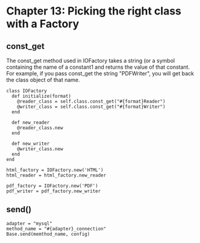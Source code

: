 # Chapter 13: Picking the right class with a Factory

## const_get 

The const_get method used in IOFactory takes a string (or a symbol containing the name of a constant1 and returns the value of that constant. For example, if you pass const_get the string "PDFWriter", you will get back the class object of that name.

```
class IOFactory
  def initialize(format)
    @reader_class = self.class.const_get("#{format}Reader")
    @writer_class = self.class.const_get("#{format}Writer")
  end

  def new_reader
    @reader_class.new
  end

  def new_writer
    @writer_class.new
  end
end

html_factory = IOFactory.new('HTML')
html_reader = html_factory.new_reader

pdf_factory = IOFactory.new('PDF')
pdf_writer = pdf_factory.new_writer
```

## send()

```
adapter = "mysql"
method_name = "#{adapter}_connection"
Base.send(memthod_name, config)
```
